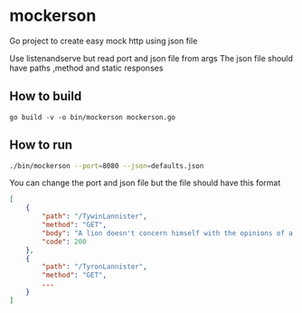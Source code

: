 # mockerson
Go project to create easy mock http using json file

Use listenandserve but read port and json file from args
The json file should have paths ,method and static responses

## How to build
```sh
go build -v -o bin/mockerson mockerson.go
```

## How to run
```sh
./bin/mockerson --port=8080 --json=defaults.json
```
You can change the port and json file but the file should have this format

```json
[
    {
        "path": "/TywinLannister",
        "method": "GET",
        "body": "A lion doesn't concern himself with the opinions of a sheep",
        "code": 200
    },
    {
        "path": "/TyronLannister",
        "method": "GET",
        ...
    }
]
```